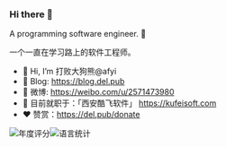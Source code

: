 ### Hi there 👋

A programming software engineer. 👻

一个一直在学习路上的软件工程师。

* 👋 Hi, I’m 打败大狗熊@afyi
* 📝 Blog: <https://blog.del.pub>
* 💬 微博: <https://weibo.com/u/2571473980>
* 👀 目前就职于：「西安酷飞软件」 <https://kufeisoft.com>
* ❤️ 赞赏：<https://del.pub/donate> 

![年度评分](https://github-readme-stats.vercel.app/api?username=afyi&hide_border=true&theme=vue&show_icons=true&hide=contribs "打败大狗熊今年的一点小作为")![语言统计](https://github-readme-stats.vercel.app/api/top-langs/?username=afyi&layout=compact&hide_border=true&theme=vue&show_icons=true "打败大狗熊主要用什么语言？")
